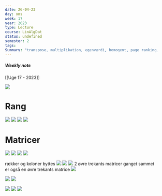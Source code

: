 ```yaml
---
date: 26-04-23
day: ons
week: 17
year: 2023
type: Lecture
course: LinAlgDat
status: undefined
semester: 2
tags:
Summary: "transpose, multiplikation, egenværdi, homogent, page ranking, trekantsmatrix, polyinomier(vandermondematricen)"
---
```

##### Weekly note
[[Uge 17 - 2023]]

![](https://i.imgur.com/xLeis95.png)
# Rang
![](https://i.imgur.com/4Ga7f17.png)
![](https://i.imgur.com/IYrHVET.png)
![](https://i.imgur.com/6q7vQAJ.png)
![](https://i.imgur.com/FE9zvJd.png)
# Matricer 
![](https://i.imgur.com/lDad2Qg.png)
![](https://i.imgur.com/Brx9AV4.png)
![](https://i.imgur.com/qKOgTXm.png)
![](https://i.imgur.com/mX8PaPC.png)

rækker og koloner byttes
![](https://i.imgur.com/jIFg7ik.png)
![](https://i.imgur.com/04gNv5o.png)
![](https://i.imgur.com/YvMyIBo.png)
2 øvre trekants matricer ganget sammet er også en øvre trekants matrice
![](https://i.imgur.com/sXirzMQ.png)

![](https://i.imgur.com/eirkT3x.png)
![](https://i.imgur.com/V3neIWX.png)

![](https://i.imgur.com/NfrjZPe.png)
![](https://i.imgur.com/bK4K3g2.png)
![](https://i.imgur.com/z00l6Sl.png)

